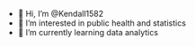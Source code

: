 - 👋 Hi, I’m @Kendall1582
- 👀 I’m interested in public health and statistics
- 🌱 I’m currently learning data analytics

<!---
Kendall1582/Kendall1582 is a ✨ special ✨ repository because its `README.md` (this file) appears on your GitHub profile.
You can click the Preview link to take a look at your changes.
--->
